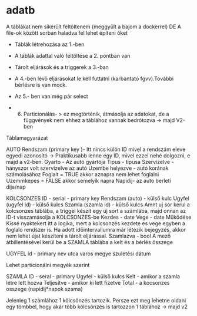 # adatb

A táblákat nem sikerült feltöltenem (meggyűlt a bajom a dockerrel) DE
A  file-ok között sorban haladva fel lehet építeni őket

- Táblák létrehozása az 1.-ben

- A táblák adattal való feltöltése a 2. pontban van

- Tárolt eljárások és a triggerek a 3.-ban

- A 4.-ben lévő eljárásokat le kell futtatni (karbantató fgvv).További bérlésre is van mock.

- Az 5.- ben van még pár select

- 6. Particionálás- > ez megtörténik, átmásolja az adatokat, de a függvények nem ehhez a táblához vannak bedrótozva -> majd V2-ben


Táblamagyarázat

AUTO
Rendszam (primary key )- Itt nincs külön ID mivel a rendszám eleve egyedi azonosító -> Praktikusabb lenne egy ID, mivel ezzel nehé dolgozni, e majd a v2-ben.
Gyarto - Az autó gyártója
Tipus - tipusa
Szervizelve - hányszor volt szervizelve az autó
Uzembe helyezve - autó korának számolásához
Foglalt = TRUE akkor aznapra nem lehet foglalni
Uzemmkepes = FALSE akkor semelyik napra
Napidij- az auto berleti dija/nap

KOLCSONZES
ID - serial - primary key
Rendszam (auto) - külső kulc
Ugyfel (ugyfel id) - külső kulcs
Szamla (szamla id) - külső kulcs
Amnt uj sor kerul a kolcsonzes táblába, a triggel készít egy új sort a számlába, majd onnan az ID-t visszamásolja a KOLCSONZES-be
Kezdes - date
Vege - date
  Működése
  Kissé nyaktekert itt a logika, mert a kolcsonzés kezdete es vege egyben a foglalo rendszer is. Ha adott időintervallumra már létezik bejegyzés, akkor nem lehet újat készíteni a tárolt eljárással.
Szamlazva - bool 
A mező átbillentésével kerül be a SZAMLA táblába a kelt és a bérlés összege

UGYFEL
id - primary
nev
utca
varos 
megye
szuletési dátum

Lehet particionálni megyék szerint


SZAMLA
ID - seral - primary
Ugyfel - külső kulcs
Kelt - amikor a szamla létre lett hozva
Teljesitve - amikor ki lett fizetve
Total - a kocsonzes osszege (napidij*napok szama)

Jelenleg 1 számlához 1 kölcsönzés tartozik. Persze ezt meg lehetne oldani egy tömbbel, hogy akár több kölcsönzés is tartozzon 1 táblához -> majd v2








